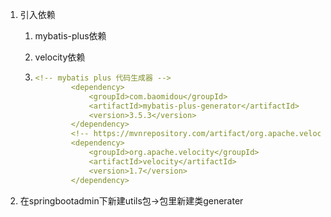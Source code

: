 1. 引入依赖

   1. mybatis-plus依赖

   2. velocity依赖

   3. ```yml
      <!-- mybatis plus 代码生成器 -->
              <dependency>
                  <groupId>com.baomidou</groupId>
                  <artifactId>mybatis-plus-generator</artifactId>
                  <version>3.5.3</version>
              </dependency>
              <!-- https://mvnrepository.com/artifact/org.apache.velocity/velocity -->
              <dependency>
                  <groupId>org.apache.velocity</groupId>
                  <artifactId>velocity</artifactId>
                  <version>1.7</version>
              </dependency>
      ```

2. 在springbootadmin下新建utils包->包里新建类generater